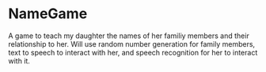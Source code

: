 # NameGame
A game to teach my daughter the names of her familiy members and their relationship to her. Will use random number generation for family members, text to speech to interact with her, and speech recognition for her to interact with it.
